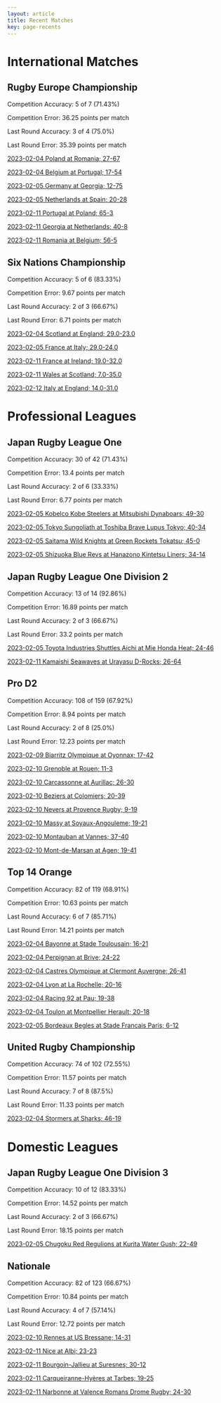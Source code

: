 ```yaml
---  
layout: article  
title: Recent Matches  
key: page-recents  
---
```

# International Matches

## Rugby Europe Championship


Competition Accuracy: 5 of 7 (71.43%)

Competition Error: 36.25 points per match

Last Round Accuracy: 3 of 4 (75.0%)

Last Round Error: 35.39 points per match

[2023-02-04 Poland at Romania; 27-67](reviews//2023-02-04-Romania-Poland)

[2023-02-04 Belgium at Portugal; 17-54](reviews//2023-02-04-Portugal-Belgium)

[2023-02-05 Germany at Georgia; 12-75](reviews//2023-02-05-Georgia-Germany)

[2023-02-05 Netherlands at Spain; 20-28](reviews//2023-02-05-Spain-Netherlands)

[2023-02-11 Portugal at Poland; 65-3](reviews//2023-02-11-Poland-Portugal)

[2023-02-11 Georgia at Netherlands; 40-8](reviews//2023-02-11-Netherlands-Georgia)

[2023-02-11 Romania at Belgium; 56-5](reviews//2023-02-11-Belgium-Romania)
## Six Nations Championship


Competition Accuracy: 5 of 6 (83.33%)

Competition Error: 9.67 points per match

Last Round Accuracy: 2 of 3 (66.67%)

Last Round Error: 6.71 points per match

[2023-02-04 Scotland at England; 29.0-23.0](reviews//2023-02-04-England-Scotland)

[2023-02-05 France at Italy; 29.0-24.0](reviews//2023-02-05-Italy-France)

[2023-02-11 France at Ireland; 19.0-32.0](reviews//2023-02-11-Ireland-France)

[2023-02-11 Wales at Scotland; 7.0-35.0](reviews//2023-02-11-Scotland-Wales)

[2023-02-12 Italy at England; 14.0-31.0](reviews//2023-02-12-England-Italy)
# Professional Leagues

## Japan Rugby League One


Competition Accuracy: 30 of 42 (71.43%)

Competition Error: 13.4 points per match

Last Round Accuracy: 2 of 6 (33.33%)

Last Round Error: 6.77 points per match

[2023-02-05 Kobelco Kobe Steelers at Mitsubishi Dynaboars; 49-30](reviews//2023-02-05-MitsubishiDynaboars-KobelcoKobeSteelers)

[2023-02-05 Tokyo Sungoliath at Toshiba Brave Lupus Tokyo; 40-34](reviews//2023-02-05-ToshibaBraveLupusTokyo-TokyoSungoliath)

[2023-02-05 Saitama Wild Knights at Green Rockets Tokatsu; 45-0](reviews//2023-02-05-GreenRocketsTokatsu-SaitamaWildKnights)

[2023-02-05 Shizuoka Blue Revs at Hanazono Kintetsu Liners; 34-14](reviews//2023-02-05-HanazonoKintetsuLiners-ShizuokaBlueRevs)
## Japan Rugby League One Division 2


Competition Accuracy: 13 of 14 (92.86%)

Competition Error: 16.89 points per match

Last Round Accuracy: 2 of 3 (66.67%)

Last Round Error: 33.2 points per match

[2023-02-05 Toyota Industries Shuttles Aichi at Mie Honda Heat; 24-46](reviews//2023-02-05-MieHondaHeat-ToyotaIndustriesShuttlesAichi)

[2023-02-11 Kamaishi Seawaves at Urayasu D-Rocks; 26-64](reviews//2023-02-11-UrayasuD-Rocks-KamaishiSeawaves)
## Pro D2


Competition Accuracy: 108 of 159 (67.92%)

Competition Error: 8.94 points per match

Last Round Accuracy: 2 of 8 (25.0%)

Last Round Error: 12.23 points per match

[2023-02-09 Biarritz Olympique at Oyonnax; 17-42](reviews//2023-02-09-Oyonnax-BiarritzOlympique)

[2023-02-10 Grenoble at Rouen; 11-3](reviews//2023-02-10-Rouen-Grenoble)

[2023-02-10 Carcassonne at Aurillac; 26-30](reviews//2023-02-10-Aurillac-Carcassonne)

[2023-02-10 Beziers at Colomiers; 20-39](reviews//2023-02-10-Colomiers-Beziers)

[2023-02-10 Nevers at Provence Rugby; 9-19](reviews//2023-02-10-ProvenceRugby-Nevers)

[2023-02-10 Massy at Soyaux-Angouleme; 19-21](reviews//2023-02-10-Soyaux-Angouleme-Massy)

[2023-02-10 Montauban at Vannes; 37-40](reviews//2023-02-10-Vannes-Montauban)

[2023-02-10 Mont-de-Marsan at Agen; 19-41](reviews//2023-02-10-Agen-Mont-de-Marsan)
## Top 14 Orange


Competition Accuracy: 82 of 119 (68.91%)

Competition Error: 10.63 points per match

Last Round Accuracy: 6 of 7 (85.71%)

Last Round Error: 14.21 points per match

[2023-02-04 Bayonne at Stade Toulousain; 16-21](reviews//2023-02-04-StadeToulousain-Bayonne)

[2023-02-04 Perpignan at Brive; 24-22](reviews//2023-02-04-Brive-Perpignan)

[2023-02-04 Castres Olympique at Clermont Auvergne; 26-41](reviews//2023-02-04-ClermontAuvergne-CastresOlympique)

[2023-02-04 Lyon at La Rochelle; 20-16](reviews//2023-02-04-LaRochelle-Lyon)

[2023-02-04 Racing 92 at Pau; 19-38](reviews//2023-02-04-Pau-Racing92)

[2023-02-04 Toulon at Montpellier Herault; 20-18](reviews//2023-02-04-MontpellierHerault-Toulon)

[2023-02-05 Bordeaux Begles at Stade Francais Paris; 6-12](reviews//2023-02-05-StadeFrancaisParis-BordeauxBegles)
## United Rugby Championship


Competition Accuracy: 74 of 102 (72.55%)

Competition Error: 11.57 points per match

Last Round Accuracy: 7 of 8 (87.5%)

Last Round Error: 11.33 points per match

[2023-02-04 Stormers at Sharks; 46-19](reviews//2023-02-04-Sharks-Stormers)
# Domestic Leagues

## Japan Rugby League One Division 3


Competition Accuracy: 10 of 12 (83.33%)

Competition Error: 14.52 points per match

Last Round Accuracy: 2 of 3 (66.67%)

Last Round Error: 18.15 points per match

[2023-02-05 Chugoku Red Regulions at Kurita Water Gush; 22-49](reviews//2023-02-05-KuritaWaterGush-ChugokuRedRegulions)
## Nationale


Competition Accuracy: 82 of 123 (66.67%)

Competition Error: 10.84 points per match

Last Round Accuracy: 4 of 7 (57.14%)

Last Round Error: 12.72 points per match

[2023-02-10 Rennes at US Bressane; 14-31](reviews//2023-02-10-USBressane-Rennes)

[2023-02-11 Nice at Albi; 23-23](reviews//2023-02-11-Albi-Nice)

[2023-02-11 Bourgoin-Jallieu at Suresnes; 30-12](reviews//2023-02-11-Suresnes-Bourgoin-Jallieu)

[2023-02-11 Carqueiranne-Hyères at Tarbes; 19-25](reviews//2023-02-11-Tarbes-Carqueiranne-Hyères)

[2023-02-11 Narbonne at Valence Romans Drome Rugby; 24-30](reviews//2023-02-11-ValenceRomansDromeRugby-Narbonne)
